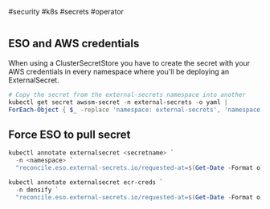 #security #k8s #secrets #operator 

```table-of-contents
```

## ESO and AWS credentials

When using a ClusterSecretStore you have to create the secret with your AWS credentials in every namespace where you'll be deploying an ExternalSecret.

``` powershell
# Copy the secret from the external-secrets namespace into another
kubectl get secret awssm-secret -n external-secrets -o yaml |
ForEach-Object { $_ -replace 'namespace: external-secrets', 'namespace: <namespace>' } | kubectl apply -f -
```


## Force ESO to pull secret

``` powershell
kubectl annotate externalsecret <secretname> `
  -n <namespace> `
  "reconcile.eso.external-secrets.io/requested-at=$(Get-Date -Format o)"
```

``` powershell
kubectl annotate externalsecret ecr-creds `
  -n densify `
  "reconcile.eso.external-secrets.io/requested-at=$(Get-Date -Format o)"
```
